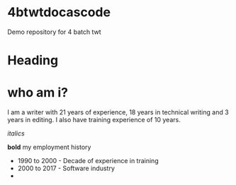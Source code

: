# 4btwtdocascode
Demo repository for 4 batch twt
# Heading
# who am i?
I am a writer with 21 years of experience, 18 years in technical writing and 3 years in editing.
I also have training experience of 10 years.


_italics_



**bold**
my employment history
- 1990 to 2000 - Decade of experience in training
- 2000 to 2017 - Software industry
-
